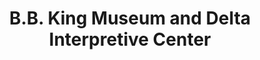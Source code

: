 ---
layout: repo
title: "B.B. King Museum and Delta Interpretive Center"
id: 23428
permalink: repos/23428/
---